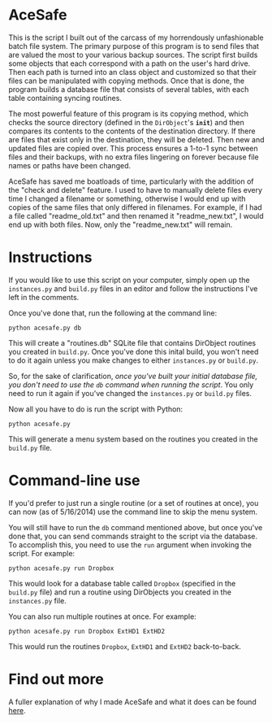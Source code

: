 # AceSafe

This is the script I built out of the carcass of my horrendously unfashionable batch file system. The primary purpose of this program is to send files that are valued the most to your various backup sources. The script first builds some objects that each correspond with a path on the user's hard drive. Then each path is turned into an class object and customized so that their files can be manipulated with copying methods. Once that is done, the program builds a database file that consists of several tables, with each table containing syncing routines.

The most powerful feature of this program is its copying method, which checks the source directory (defined in the <code>DirObject</code>'s <code>__init__</code>) and then compares its contents to the contents of the destination directory. If there are files that exist only in the destination, they will be deleted. Then new and updated files are copied over. This process ensures a 1-to-1 sync between files and their backups, with no extra files lingering on forever because file names or paths have been changed.

AceSafe has saved me boatloads of time, particularly with the addition of the "check and delete" feature. I used to have to manually delete files every time I changed a filename or something, otherwise I would end up with copies of the same files that only differed in filenames. For example, if I had a file called "readme_old.txt" and then renamed it "readme_new.txt", I would end up with both files. Now, only the "readme_new.txt" will remain.

# Instructions

If you would like to use this script on your computer, simply open up the <code>instances.py</code> and <code>build.py</code> files in an editor and follow the instructions I've left in the comments.

Once you've done that, run the following at the command line:

    python acesafe.py db

This will create a "routines.db" SQLite file that contains DirObject routines you created in <code>build.py</code>. Once you've done this inital build, you won't need to do it again unless you make changes to either <code>instances.py</code> or <code>build.py</code>.

So, for the sake of clarification, <i>once you've built your initial database file, you don't need to use the <code>db</code> command when running the script</i>. You only need to run it again if you've changed the <code>instances.py</code> or <code>build.py</code> files.

Now all you have to do is run the script with Python:

    python acesafe.py
    
This will generate a menu system based on the routines you created in the <code>build.py</code> file.
    
# Command-line use

If you'd prefer to just run a single routine (or a set of routines at once), you can now (as of 5/16/2014) use the command line to skip the menu system.

You will still have to run the <code>db</code> command mentioned above, but once you've done that, you can send commands straight to the script via the database. To accomplish this, you need to use the <code>run</code> argument when invoking the script. For example:

    python acesafe.py run Dropbox
    
This would look for a database table called <code>Dropbox</code> (specified in the <code>build.py</code> file) and run a routine using DirObjects you created in the <code>instances.py</code> file.

You can also run multiple routines at once. For example:

    python acesafe.py run Dropbox ExtHD1 ExtHD2
    
This would run the routines <code>Dropbox</code>, <code>ExtHD1</code> and <code>ExtHD2</code> back-to-back.

# Find out more

A fuller explanation of why I made AceSafe and what it does can be found <a href="http://www.acecodes.net/?p=72">here</a>.
